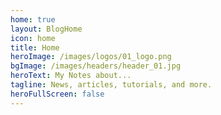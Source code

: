 ```yaml
---
home: true
layout: BlogHome
icon: home
title: Home
heroImage: /images/logos/01_logo.png
bgImage: /images/headers/header_01.jpg
heroText: My Notes about...
tagline: News, articles, tutorials, and more.
heroFullScreen: false
---
```


<Banner />
